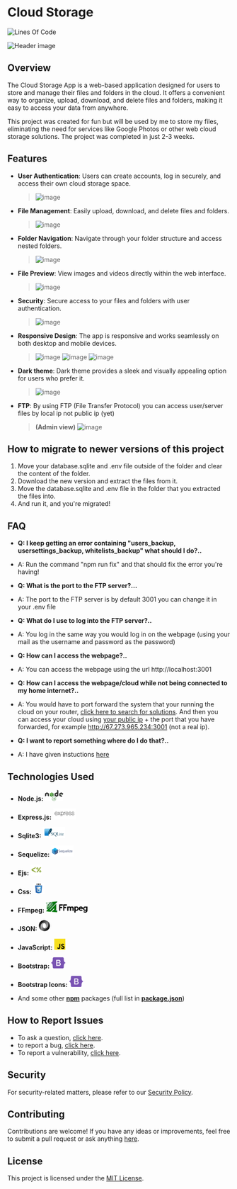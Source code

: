 # Cloud Storage
![Lines Of Code](https://tokei.rs/b1/github/ItsMateo20/Cloud?style=for-the-badge)

![Header image](https://github.com/ItsMateo20/Cloud/assets/84156177/9fc28c5c-44df-4b75-a2da-699bd0ab7f8e)

## Overview

The Cloud Storage App is a web-based application designed for users to store and manage their files and folders in the cloud. It offers a convenient way to organize, upload, download, and delete files and folders, making it easy to access your data from anywhere.

This project was created for fun but will be used by me to store my files, eliminating the need for services like Google Photos or other web cloud storage solutions. The project was completed in just 2-3 weeks.

## Features

- **User Authentication**: Users can create accounts, log in securely, and access their own cloud storage space.
  >  ![image](https://github.com/ItsMateo20/Cloud/assets/84156177/2caa6185-e227-4ce2-9cea-fe469a86973f)

- **File Management**: Easily upload, download, and delete files and folders.
  >  ![image](https://github.com/ItsMateo20/Cloud/assets/84156177/e03be5cf-c636-4d5c-882b-43915eadefda)

- **Folder Navigation**: Navigate through your folder structure and access nested folders.
  >  ![image](https://github.com/ItsMateo20/Cloud/assets/84156177/c3b8150b-9fd9-4ab9-9aac-f276131bc5e8)

- **File Preview**: View images and videos directly within the web interface.
  >  ![image](https://github.com/ItsMateo20/Cloud/assets/84156177/5ad4e947-b5b9-4976-ae33-3ad2cd1d35dc)

- **Security**: Secure access to your files and folders with user authentication.
  >  ![image](https://github.com/ItsMateo20/Cloud/assets/84156177/8006b5d9-e806-4a8e-861b-b8f2e48e52ca)

- **Responsive Design**: The app is responsive and works seamlessly on both desktop and mobile devices.
  >  ![image](https://github.com/ItsMateo20/Cloud/assets/84156177/30b138fb-50e4-4d57-976f-db0d2476f699)  ![image](https://github.com/ItsMateo20/Cloud/assets/84156177/6765f26a-26fd-47ca-8017-bbfad9f37625)
     ![image](https://github.com/ItsMateo20/Cloud/assets/84156177/e03be5cf-c636-4d5c-882b-43915eadefda)

- **Dark theme**: Dark theme provides a sleek and visually appealing option for users who prefer it.
  >  ![image](https://github.com/ItsMateo20/Cloud/assets/84156177/89ce5857-f195-42ff-9885-5edc28077663)

- **FTP**: By using FTP (File Transfer Protocol) you can access user/server files by local ip not public ip (yet)
  >  **(Admin view)**
     ![image](https://github.com/ItsMateo20/Cloud/assets/84156177/12b2865b-6536-4678-a140-c20aa3f021a0)

## How to migrate to newer versions of this project
1. Move your database.sqlite and .env file outside of the folder and clear the content of the folder.
2. Download the new version and extract the files from it.
3. Move the database.sqlite and .env file in the folder that you extracted the files into.
4. And run it, and you're migrated!

## FAQ
- **Q: I keep getting an error containing "users_backup, usersettings_backup, whitelists_backup" what should I do?..**
- A: Run the command "npm run fix" and that should fix the error you're having!

- **Q: What is the port to the FTP server?...**
- A: The port to the FTP server is by default 3001 you can change it in your .env file

- **Q: What do I use to log into the FTP server?..**
- A: You log in the same way you would log in on the webpage (using your mail as the username and password as the password)

- **Q: How can I access the webpage?..**
- A: You can access the webpage using the url http://localhost:3001

- **Q: How can I access the webpage/cloud while not being connected to my home internet?..**
- A: You would have to port forward the system that your running the cloud on your router, [click here to search for solutions](https://www.google.com/search?q=how+to+port+forward+on+a+router). And then you can access your cloud using [your public ip](https://www.google.com/search?q=whats+my+ip) + the port that you have forwarded, for example http://67.273.965.234:3001 (not a real ip).

- **Q: I want to report something where do I do that?..**
- A: I have given instuctions [here](#how-to-report-issues)

## Technologies Used

- **Node.js:** <img src="./ReadmeImages/nodejs.svg" alt="Node.js" width="auto" height="25">
- **Express.js:** <img src="./ReadmeImages/expressjs.svg" alt="Express.js" width="auto" height="25">
- **Sqlite3:** <img src="./ReadmeImages/sqlite3.svg" alt="Sqlite3" width="auto" height="25">
- **Sequelize:** <img src="./ReadmeImages/sequelize.svg" alt="Sequelize" width="auto" height="25">
- **Ejs:** <img src="./ReadmeImages/ejs.svg" alt="Ejs" width="auto" height="25">
- **Css:** <img src="./ReadmeImages/css.svg" alt="Css" width="auto" height="25">
- **FFmpeg:** <img src="./ReadmeImages/ffmpeg.svg" alt="FFmpeg" width="auto" height="25">
- **JSON:** <img src="./ReadmeImages/json.svg" alt="JSON" width="auto" height="25">
- **JavaScript:** <img src="./ReadmeImages/javascript.svg" alt="JavaScript" width="auto" height="25">
- **Bootstrap:** <img src="./ReadmeImages/bootstrap.svg" alt="Bootstrap" width="auto" height="25">
- **Bootstrap Icons:** <img src="./ReadmeImages/bootstrap.svg" alt="Bootstrap Icons" width="auto" height="25">

- And some other [**npm**](https://npmjs.com) packages (full list in [**package.json**](./package.json))

## How to Report Issues

- To ask a question, [click here](https://github.com/ItsMateo20/Cloud/issues/new?labels=question&template=QUESTION.yml&title=%5BQuestion%5D%3A+).
- to report a bug, [click here](https://github.com/ItsMateo20/Cloud/issues/new?assignees=ItsMateo20&labels=bug&template=BUG-REPORT.yml&title=%5BBug%5D%3A+).
- To report a vulnerability, [click here](https://github.com/ItsMateo20/Cloud/issues/new?assignees=ItsMateo20&labels=vulnerability&template=VULNERABILTY.yml&title=%5BVulnerability%5D%3A+).

## Security

For security-related matters, please refer to our [Security Policy](./SECURITY.md).

## Contributing
Contributions are welcome! If you have any ideas or improvements, feel free to submit a pull request or ask anything [here](https://github.com/ItsMateo20/Cloud/issues/new?labels=question&template=QUESTION.yml&title=%5BQuestion%5D%3A+).

## License
This project is licensed under the [MIT License](https://github.com/ItsMateo20/Cloud/blob/main/LICENSE.md).
